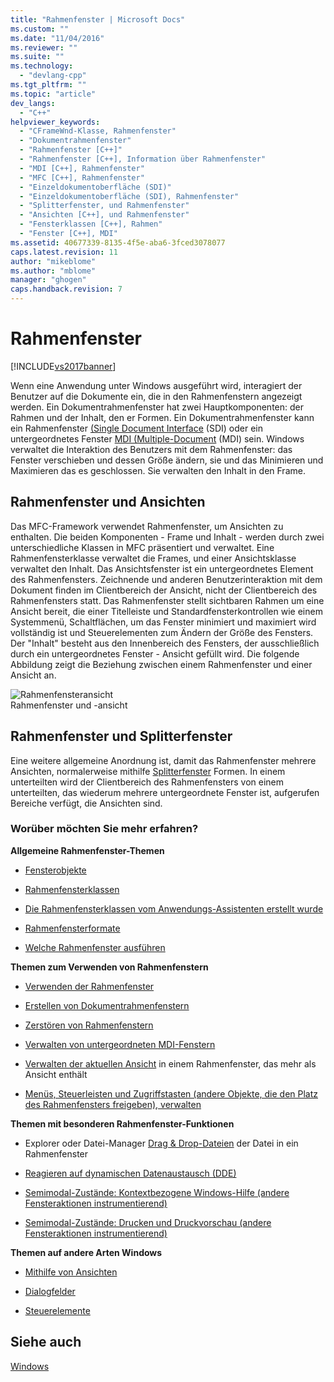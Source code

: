 ```yaml
---
title: "Rahmenfenster | Microsoft Docs"
ms.custom: ""
ms.date: "11/04/2016"
ms.reviewer: ""
ms.suite: ""
ms.technology: 
  - "devlang-cpp"
ms.tgt_pltfrm: ""
ms.topic: "article"
dev_langs: 
  - "C++"
helpviewer_keywords: 
  - "CFrameWnd-Klasse, Rahmenfenster"
  - "Dokumentrahmenfenster"
  - "Rahmenfenster [C++]"
  - "Rahmenfenster [C++], Information über Rahmenfenster"
  - "MDI [C++], Rahmenfenster"
  - "MFC [C++], Rahmenfenster"
  - "Einzeldokumentoberfläche (SDI)"
  - "Einzeldokumentoberfläche (SDI), Rahmenfenster"
  - "Splitterfenster, und Rahmenfenster"
  - "Ansichten [C++], und Rahmenfenster"
  - "Fensterklassen [C++], Rahmen"
  - "Fenster [C++], MDI"
ms.assetid: 40677339-8135-4f5e-aba6-3fced3078077
caps.latest.revision: 11
author: "mikeblome"
ms.author: "mblome"
manager: "ghogen"
caps.handback.revision: 7
---
```

# Rahmenfenster
[!INCLUDE[vs2017banner](../assembler/inline/includes/vs2017banner.md)]

Wenn eine Anwendung unter Windows ausgeführt wird, interagiert der Benutzer auf die Dokumente ein, die in den Rahmenfenstern angezeigt werden.  Ein Dokumentrahmenfenster hat zwei Hauptkomponenten: der Rahmen und der Inhalt, den er Formen.  Ein Dokumentrahmenfenster kann ein Rahmenfenster [\(Single Document Interface](../mfc/sdi-and-mdi.md) \(SDI\) oder ein untergeordnetes Fenster [MDI \(Multiple\-Document](../mfc/sdi-and-mdi.md) \(MDI\) sein.  Windows verwaltet die Interaktion des Benutzers mit dem Rahmenfenster: das Fenster verschieben und dessen Größe ändern, sie und das Minimieren und Maximieren das es geschlossen.  Sie verwalten den Inhalt in den Frame.  
  
## Rahmenfenster und Ansichten  
 Das MFC\-Framework verwendet Rahmenfenster, um Ansichten zu enthalten.  Die beiden Komponenten \- Frame und Inhalt \- werden durch zwei unterschiedliche Klassen in MFC präsentiert und verwaltet.  Eine Rahmenfensterklasse verwaltet die Frames, und einer Ansichtsklasse verwaltet den Inhalt.  Das Ansichtsfenster ist ein untergeordnetes Element des Rahmenfensters.  Zeichnende und anderen Benutzerinteraktion mit dem Dokument finden im Clientbereich der Ansicht, nicht der Clientbereich des Rahmenfensters statt.  Das Rahmenfenster stellt sichtbaren Rahmen um eine Ansicht bereit, die einer Titelleiste und Standardfensterkontrollen wie einem Systemmenü, Schaltflächen, um das Fenster minimiert und maximiert wird vollständig ist und Steuerelementen zum Ändern der Größe des Fensters.  Der "Inhalt" besteht aus den Innenbereich des Fensters, der ausschließlich durch ein untergeordnetes Fenster \- Ansicht gefüllt wird.  Die folgende Abbildung zeigt die Beziehung zwischen einem Rahmenfenster und einer Ansicht an.  
  
 ![Rahmenfensteransicht](../mfc/media/vc37fx1.png "vc37FX1")  
Rahmenfenster und \-ansicht  
  
## Rahmenfenster und Splitterfenster  
 Eine weitere allgemeine Anordnung ist, damit das Rahmenfenster mehrere Ansichten, normalerweise mithilfe [Splitterfenster](../mfc/multiple-document-types-views-and-frame-windows.md) Formen.  In einem unterteilten wird der Clientbereich des Rahmenfensters von einem unterteilten, das wiederum mehrere untergeordnete Fenster ist, aufgerufen Bereiche verfügt, die Ansichten sind.  
  
### Worüber möchten Sie mehr erfahren?  
 **Allgemeine Rahmenfenster\-Themen**  
  
-   [Fensterobjekte](../mfc/window-objects.md)  
  
-   [Rahmenfensterklassen](../mfc/frame-window-classes.md)  
  
-   [Die Rahmenfensterklassen vom Anwendungs\-Assistenten erstellt wurde](../mfc/frame-window-classes-created-by-the-application-wizard.md)  
  
-   [Rahmenfensterformate](../mfc/frame-window-styles-cpp.md)  
  
-   [Welche Rahmenfenster ausführen](../mfc/what-frame-windows-do.md)  
  
 **Themen zum Verwenden von Rahmenfenstern**  
  
-   [Verwenden der Rahmenfenster](../mfc/using-frame-windows.md)  
  
-   [Erstellen von Dokumentrahmenfenstern](../mfc/creating-document-frame-windows.md)  
  
-   [Zerstören von Rahmenfenstern](../mfc/destroying-frame-windows.md)  
  
-   [Verwalten von untergeordneten MDI\-Fenstern](../mfc/managing-mdi-child-windows.md)  
  
-   [Verwalten der aktuellen Ansicht](../mfc/managing-the-current-view.md) in einem Rahmenfenster, das mehr als Ansicht enthält  
  
-   [Menüs, Steuerleisten und Zugriffstasten \(andere Objekte, die den Platz des Rahmenfensters freigeben\), verwalten](../mfc/managing-menus-control-bars-and-accelerators.md)  
  
 **Themen mit besonderen Rahmenfenster\-Funktionen**  
  
-   Explorer oder Datei\-Manager [Drag & Drop\-Dateien](../mfc/dragging-and-dropping-files-in-a-frame-window.md) der Datei in ein Rahmenfenster  
  
-   [Reagieren auf dynamischen Datenaustausch \(DDE\)](../mfc/responding-to-dynamic-data-exchange-dde.md)  
  
-   [Semimodal\-Zustände: Kontextbezogene Windows\-Hilfe \(andere Fensteraktionen instrumentierend\)](../mfc/orchestrating-other-window-actions.md)  
  
-   [Semimodal\-Zustände: Drucken und Druckvorschau \(andere Fensteraktionen instrumentierend\)](../mfc/orchestrating-other-window-actions.md)  
  
 **Themen auf andere Arten Windows**  
  
-   [Mithilfe von Ansichten](../mfc/using-views.md)  
  
-   [Dialogfelder](../mfc/dialog-boxes.md)  
  
-   [Steuerelemente](../mfc/controls-mfc.md)  
  
## Siehe auch  
 [Windows](../mfc/windows.md)